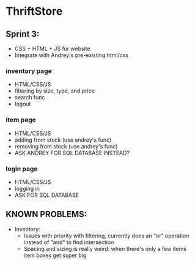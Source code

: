 # ThriftStore

## Sprint 3:
  - CSS + HTML + JS for website
  - Integrate with Andrey's pre-existing html/css
###  inventory page
  - HTML/CSS/JS
  - filtering by size, type, and price
  - search func
  - logout
###  item page
  - HTML/CSS/JS
  - adding from stock (use andrey's func)
  - removing from stock (use andrey's func)
  - ASK ANDREY FOR SQL DATABASE INSTEAD?
###  login page
  - HTML/CSS/JS
  - logging in
  - ASK FOR SQL DATABASE

## KNOWN PROBLEMS:
  - Inventory:
    - Issues with priority with filtering, currently does an "or" operation instead of "and" to find intersection
    - Spacing and sizing is really weird: when there's only a few items item boxes get super big
